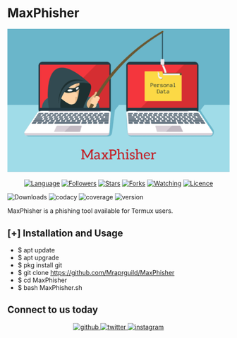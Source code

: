 # MaxPhisher
![Phishing](Polish_20210411_132501523.png)
<p align="center">
<a href="https://github.com/HackWeiser360"><img title="Language" src="https://img.shields.io/badge/Made%20with-Shell-1f425f.svg?v=103"></a>
<a href="https://github.com/HackWeiser360"><img title="Followers" src="https://img.shields.io/github/followers/HackWeiser360?color=blue&style=flat-square"></a>
<a href="https://github.com/HackWeiser360"><img title="Stars" src="https://img.shields.io/github/stars/HackWeiser360/MaxPhisher?color=red&style=flat-square"></a>
<a href="https://github.com/HackWeiser360"><img title="Forks" src="https://img.shields.io/github/forks/HackWeiser360/MaxPhisher?color=red&style=flat-square"></a>
<a href="https://github.com/HackWeiser360"><img title="Watching" src="https://img.shields.io/github/watchers/HackWeiser360/MaxPhisher?label=Watchers&color=blue&style=flat-square"></a>
<a href="https://github.com/HackWeiser360"><img title="Licence" src="https://img.shields.io/badge/License-GNU-blue.svg"></a>
</p>

![Downloads](https://img.shields.io/badge/downloads-1.1k%2Fmonth-brightgreen)
![codacy](https://img.shields.io/badge/codacy-C-green)
![coverage](https://img.shields.io/badge/coverage-51%25-yellowgreen)
![version](https://img.shields.io/badge/version-1.0.2-blue)

MaxPhisher is a phishing tool available for Termux users.

## [+] Installation and Usage
* $ apt update
* $ apt upgrade
* $ pkg install git
* $ git clone https://github.com/Mraprguild/MaxPhisher
* $ cd MaxPhisher
* $ bash MaxPhisher.sh

## Connect to us today
<div align="center">
<a href="https://github.com/Mraprguild" target="_blank">
<img src=https://img.shields.io/badge/github-%2324292e.svg?&style=for-the-badge&logo=github&logoColor=white alt=github style="margin-bottom: 5px;" />
</a>
<a href="https://twitter.com/Mraprguild" target="_blank">
<img src=https://img.shields.io/badge/twitter-%2300acee.svg?&style=for-the-badge&logo=twitter&logoColor=white alt=twitter style="margin-bottom: 5px;" />
</a>
<a href="https://www.instagram.com/mr.apr1" target="_blank">
<img src=https://img.shields.io/badge/instagram-%23000000.svg?&style=for-the-badge&logo=instagram&logoColor=white alt=instagram style="margin-bottom: 5px;" />

